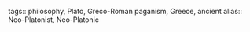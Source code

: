 tags:: philosophy, Plato, Greco-Roman paganism, Greece, ancient
alias:: Neo-Platonist, Neo-Platonic
